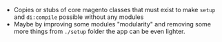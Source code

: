 
- Copies or stubs of core magento classes that must exist to make `setup` and `di:compile` possible without any modules
- Maybe by improving some modules "modularity" and removing some more things from `./setup` folder the app can be even lighter.